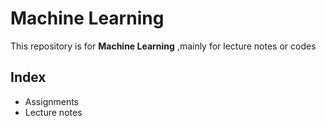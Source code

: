 # Machine Learning
This repository is for **Machine Learning** ,mainly for lecture notes or codes  

## Index
* Assignments
* Lecture notes
